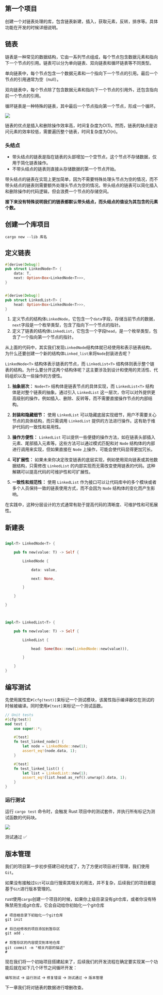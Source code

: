 ## 第一个项目

创建一个对链表处理的库，包含链表新建，插入，获取元素，反转，排序等。具体功能在开发的时候详细说明。

## 链表

链表是一种常见的数据结构，它由一系列节点组成，每个节点包含数据元素和指向下一个节点的引用。链表可以分为单向链表、双向链表和循环链表等不同类型。

单向链表中，每个节点包含一个数据元素和一个指向下一个节点的引用。最后一个节点的引用通常为空（null）。


双向链表中，每个节点除了包含数据元素和指向下一个节点的引用外，还包含指向前一个节点的引用。

循环链表是一种特殊的链表，其中最后一个节点指向第一个节点，形成一个循环。

![](Rust/使用测试驱动开发学习Rust/pics/linked-list.jpg)

链表的优点是插入和删除操作效率高，时间复杂度为O(1)。然而，链表的缺点是访问元素的效率较低，需要遍历整个链表，时间复杂度为O(n)。

### 头结点

+ 带头结点的链表是指在链表的头部增加一个空节点，这个节点不存储数据，仅用于简化链表操作。
+ 不带头结点的链表则直接从存储数据的第一个节点开始。

带头结点的链表在实现上更加简单，因为不需要特殊处理头节点为空的情况，而不带头结点的链表则需要额外处理头节点为空的情况。带头结点的链表可以简化插入和删除操作的代码逻辑，但会浪费一个节点的存储空间。

**接下来没有特殊说明我们的链表都默认带头结点，而头结点的值设为其包含的元素个数。**

## 创建一个库项目

`cargo new --lib 库名`

## 定义链表

```rust
#[derive(Debug)]
pub struct LinkedNode<T> {
	data: T,
	next: Option<Box<LinkedNode<T>>>,
}


#[derive(Debug)]
pub struct LinkedList<T> {
	head: Option<Box<LinkedNode<T>>>,
}
```

1. 定义节点的结构体`LinkedNode`，它包含一个`data`字段，存储当前节点的数据，`next`字段是一个枚举类型，包含了指向下一个节点的指针。
2. 定义了链表的结构体`LinkedList`，它包含一个字段`head`，是一个枚举类型，包含了一个指向第一个节点的指针。

从上面的代码中，其实我们发现`LinkedNode`结构体就已经使用和表示链表结构，为什么还要创建一个新的结构体`Linked_list`来将`Node`封装进去呢？

`LinkedNode<T>` 结构体表示链表的节点，而 `LinkedList<T>` 结构体则表示整个链表的结构。为什么要分开这两个结构体呢？这主要涉及到设计和使用的灵活性、代码组织以及一些操作的方便性。

1. **抽象层次：** `Node<T>` 结构体是链表节点的具体实现，而 `LinkedList<T>` 结构体是对整个链表的抽象。通过引入 `LinkedList` 这一层次，你可以对外提供更高级别的操作，例如插入、删除、反转等，而不需要直接操作节点的内部结构。

2. **封装和隐藏细节：** 使用 `LinkedList` 可以隐藏底层实现细节，用户不需要关心节点的具体结构，而只需调用 `LinkedList` 提供的方法进行操作。这有助于维护代码的一致性和易用性。

3. **操作方便性：** `LinkedList` 可以提供一些便捷的操作方法，如在链表头部插入元素、尾部插入元素等。这些方法可以通过模式匹配和对 `Node` 结构体的内部进行调用来实现，但如果直接在 `Node` 上操作，可能会使代码显得更加冗长。

4. **可扩展性：** 如果未来你决定改变链表的底层实现，例如使用双向链表或其他数据结构，只需修改 `LinkedList` 的内部实现而无需改变使用链表的代码。这种解耦可以提高代码的可维护性和可扩展性。

5. **一致性和规范性：** 使用 `LinkedList` 作为接口可以让代码库中的多个模块或者多个人员保持一致的链表使用方式，而不会因为 `Node` 结构体的变化而产生影响。

在实践中，这种分层设计的方式通常有助于提高代码的清晰度、可维护性和可拓展性。

## 新建表


```rust
  
impl<T> LinkedNode<T> {

	pub fn new(value: T) -> Self {

		LinkedNode {

			data: value,

			next: None,

		}

	}

}

  

impl<T> LinkedList<T> {

	pub fn new(value: T) -> Self {

		LinkedList {

			head: Some(Box::new(LinkedNode::new(value))),

		}

	}
}

```

## 编写测试

先使用属性宏`#[cfg(test)]`来标记一个测试模块，该属性指示编译器仅在测试的时候被编译。同时使用`#[test]`来标记一个测试函数。

```rust
// Unit tests
#[cfg(test)]
mod test {
    use super::*;

    #[test]
    fn test_linked_node() {
        let node = LinkedNode::new(1);
        assert_eq!(node.data, 1);
    }

    #[test]
    fn test_linked_list() {
        let list = LinkedList::new(1);
        assert_eq!(list.head.as_ref().unwrap().data, 1);
    }
}

```



### 运行测试

运行 `cargo test` 命令时，会触发 Rust 项目中的测试套件，并执行所有标记为测试函数的代码块。

![](Rust/使用测试驱动开发学习Rust/pics/Pasted%20image%2020240311204447.png)

测试通过 ✅

## 版本管理

我们的项目第一步初步搭建已经完成了，为了方便对项目进行管理，我们使用`Git`。

如果没有接触过`Git`可以自行搜索其相关的用法，并不复杂，后续我们的项目都是基于`Git`进行版本管理的。

rust使用`cargo`创建一个项目的时候，如果你上级目录没有git仓库，或者你没有特殊禁用生成git仓库，它会自动给你初始化一个git仓库

```shell
# 项目根目录下初始化一个git仓库
git init 

# 将已经修改的项目添加到暂存区
git add .

# 将暂存区的内容提交到本地仓库
git commit -m "相关内容的描述"
# 
```

现在我们将一个初始项目搭建起来了，后续我们的开发流程在确定要实现某一个功能后就在如下几个环节之间循环开发：

`编写测试` -> `运行测试` -> `修复错误` -> `测试通过` -> `版本管理`

下一章我们将对链表的数据进行增删改查。